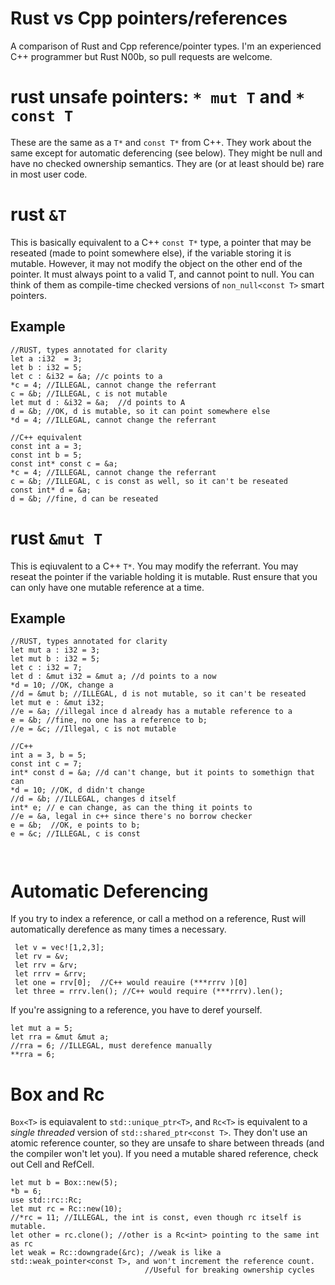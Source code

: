 # Rust vs Cpp pointers/references
A comparison of Rust and Cpp reference/pointer types.  I'm an experienced C++ programmer but Rust N00b, so pull requests are welcome.

# rust unsafe pointers: `* mut T` and `* const T`

These are the same as a `T*` and `const T*` from C++.  They work about the same except for automatic deferencing (see below).  They might be null and have no checked ownership semantics.  They are (or at least should be) rare in most user code.

# rust `&T`
This is basically equivalent to a C++ `const T*` type, a pointer that may be reseated (made to point somewhere else), if the variable storing it is mutable.  However, it may not modify the object on the other end of the pointer.   It must always point to a valid T, and cannot point to null.  You can think of them as compile-time checked versions of `non_null<const T>` smart pointers.
## Example
```
//RUST, types annotated for clarity
let a :i32  = 3; 
let b : i32 = 5;
let c : &i32 = &a; //c points to a
*c = 4; //ILLEGAL, cannot change the referrant
c = &b; //ILLEGAL, c is not mutable
let mut d : &i32 = &a;  //d points to A 
d = &b; //OK, d is mutable, so it can point somewhere else
*d = 4; //ILLEGAL, cannot change the referrant

//C++ equivalent
const int a = 3;
const int b = 5;
const int* const c = &a;
*c = 4; //ILLEGAL, cannot change the referrant
c = &b; //ILLEGAL, c is const as well, so it can't be reseated
const int* d = &a; 
d = &b; //fine, d can be reseated
```
# rust `&mut T`
This is eqiuvalent to a C++ `T*`.  You may modify the referrant.  You may reseat the pointer if the variable holding it is mutable.  Rust ensure that you can only have one mutable reference at a time.

## Example
```
//RUST, types annotated for clarity
let mut a : i32 = 3;
let mut b : i32 = 5;
let c : i32 = 7;
let d : &mut i32 = &mut a; //d points to a now
*d = 10; //OK, change a
//d = &mut b; //ILLEGAL, d is not mutable, so it can't be reseated
let mut e : &mut i32;
//e = &a; //illegal ince d already has a mutable reference to a
e = &b; //fine, no one has a reference to b;
//e = &c; //Illegal, c is not mutable

//C++
int a = 3, b = 5;
const int c = 7;
int* const d = &a; //d can't change, but it points to somethign that can
*d = 10; //OK, d didn't change
//d = &b; //ILLEGAL, changes d itself
int* e; // e can change, as can the thing it points to
//e = &a, legal in c++ since there's no borrow checker
e = &b;  //OK, e points to b;
e = &c; //ILLEGAL, c is const



```

# Automatic Deferencing
If you try to index a reference, or call a method on a reference, Rust will automatically derefence as many times a necessary.  
```
 let v = vec![1,2,3];
 let rv = &v;
 let rrv = &rv;
 let rrrv = &rrv;
 let one = rrv[0];  //C++ would reauire (***rrrv )[0]
 let three = rrrv.len(); //C++ would require (***rrrv).len();
 ```
 If you're assigning to a reference, you have to deref yourself.  
 ```
 let mut a = 5;
 let rra = &mut &mut a;
 //rra = 6; //ILLEGAL, must derefence manually
 **rra = 6;
 ```
 
 # Box and Rc
 `Box<T>` is equiavalent to `std::unique_ptr<T>`, and `Rc<T>` is equivalent to a *single threaded* version of `std::shared_ptr<const T>`.  They don't use an atomic reference counter, so they are unsafe to share between threads (and the compiler won't let you).  If you need a mutable shared reference, check out Cell and RefCell.
 ```
 let mut b = Box::new(5);
*b = 6;
use std::rc::Rc;
let mut rc = Rc::new(10);
//*rc = 11; //ILLEGAL, the int is const, even though rc itself is mutable.  
let other = rc.clone(); //other is a Rc<int> pointing to the same int as rc
let weak = Rc::downgrade(&rc); //weak is like a std::weak_pointer<const T>, and won't increment the reference count.  
                               //Useful for breaking ownership cycles
 ```
 

